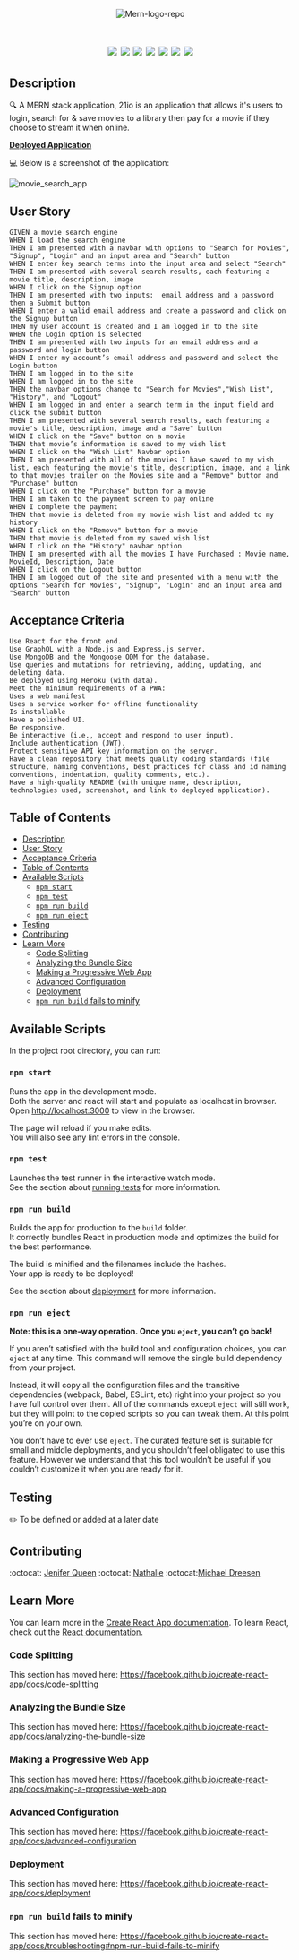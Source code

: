 <p align="center"> 
  <img src="https://i.ibb.co/T1B2pf5/Mern-logo-repo.png" alt="Mern-logo-repo">
</p>

<h1 align="center" 21io</h1>
  
<p align="center">
    <img src="https://img.shields.io/badge/javascript-red" />
    <img src="https://img.shields.io/badge/mongoDB-orange" />
    <img src="https://img.shields.io/badge/express-yellow" />
    <img src="https://img.shields.io/badge/react-purple" />
    <img src="https://img.shields.io/badge/node-blue" />
    <img src="https://img.shields.io/badge/graphQL-green" />
    <img src="https://img.shields.io/badge/apollo-white" />
</p>
   
## Description

🔍 A MERN stack application, 21io is an application that allows it's users to login, search for & save movies to a library then pay for a movie if they choose to stream it when online.

**[Deployed Application](https://movie-21io.herokuapp.com/)**
  
💻 Below is a screenshot of the application:
  
![movie_search_app](____________)

## User Story

```
GIVEN a movie search engine
WHEN I load the search engine
THEN I am presented with a navbar with options to "Search for Movies", "Signup", "Login" and an input area and "Search" button
WHEN I enter key search terms into the input area and select "Search" 
THEN I am presented with several search results, each featuring a movie title, description, image
WHEN I click on the Signup option
THEN I am presented with two inputs:  email address and a password then a Submit button
WHEN I enter a valid email address and create a password and click on the Signup button
THEN my user account is created and I am logged in to the site
WHEN the Login option is selected
THEN I am presented with two inputs for an email address and a password and login button
WHEN I enter my account’s email address and password and select the Login button
THEN I am logged in to the site
WHEN I am logged in to the site
THEN the navbar options change to "Search for Movies","Wish List", "History", and "Logout"
WHEN I am logged in and enter a search term in the input field and click the submit button
THEN I am presented with several search results, each featuring a movie's title, description, image and a "Save" button
WHEN I click on the "Save" button on a movie
THEN that movie’s information is saved to my wish list 
WHEN I click on the "Wish List" Navbar option
THEN I am presented with all of the movies I have saved to my wish list, each featuring the movie's title, description, image, and a link to that movies trailer on the Movies site and a "Remove" button and "Purchase" button
WHEN I click on the "Purchase" button for a movie
THEN I am taken to the payment screen to pay online
WHEN I complete the payment 
THEN that movie is deleted from my movie wish list and added to my history
WHEN I click on the "Remove" button for a movie
THEN that movie is deleted from my saved wish list
WHEN I click on the "History" navbar option
THEN I am presented with all the movies I have Purchased : Movie name, MovieId, Description, Date
WHEN I click on the Logout button
THEN I am logged out of the site and presented with a menu with the options "Search for Movies", "Signup", "Login" and an input area and "Search" button

```

## Acceptance Criteria

```
Use React for the front end.
Use GraphQL with a Node.js and Express.js server.
Use MongoDB and the Mongoose ODM for the database.
Use queries and mutations for retrieving, adding, updating, and deleting data.
Be deployed using Heroku (with data).
Meet the minimum requirements of a PWA:
Uses a web manifest
Uses a service worker for offline functionality
Is installable
Have a polished UI.
Be responsive.
Be interactive (i.e., accept and respond to user input).
Include authentication (JWT).
Protect sensitive API key information on the server.
Have a clean repository that meets quality coding standards (file structure, naming conventions, best practices for class and id naming conventions, indentation, quality comments, etc.).
Have a high-quality README (with unique name, description, technologies used, screenshot, and link to deployed application).
```
   
## Table of Contents
- [Description](#description)
- [User Story](#user-story)
- [Acceptance Criteria](#acceptance-criteria)
- [Table of Contents](#table-of-contents)
- [Available Scripts](#available-scripts)
  - [`npm start`](#npm-start)
  - [`npm test`](#npm-test)
  - [`npm run build`](#npm-run-build)
  - [`npm run eject`](#npm-run-eject)
- [Testing](#testing)
- [Contributing](#contributing)
- [Learn More](#learn-more)
  - [Code Splitting](#code-splitting)
  - [Analyzing the Bundle Size](#analyzing-the-bundle-size)
  - [Making a Progressive Web App](#making-a-progressive-web-app)
  - [Advanced Configuration](#advanced-configuration)
  - [Deployment](#deployment)
  - [`npm run build` fails to minify](#npm-run-build-fails-to-minify)

## Available Scripts

In the project root directory, you can run:

### `npm start`

Runs the app in the development mode.<br />
Both the server and react will start and populate as localhost in browser.
Open [http://localhost:3000](http://localhost:3000) to view in the browser.

The page will reload if you make edits.<br />
You will also see any lint errors in the console.

### `npm test`

Launches the test runner in the interactive watch mode.<br />
See the section about [running tests](https://facebook.github.io/create-react-app/docs/running-tests) for more information.

### `npm run build`

Builds the app for production to the `build` folder.<br />
It correctly bundles React in production mode and optimizes the build for the best performance.

The build is minified and the filenames include the hashes.<br />
Your app is ready to be deployed!

See the section about [deployment](https://facebook.github.io/create-react-app/docs/deployment) for more information.

### `npm run eject`

**Note: this is a one-way operation. Once you `eject`, you can’t go back!**

If you aren’t satisfied with the build tool and configuration choices, you can `eject` at any time. This command will remove the single build dependency from your project.

Instead, it will copy all the configuration files and the transitive dependencies (webpack, Babel, ESLint, etc) right into your project so you have full control over them. All of the commands except `eject` will still work, but they will point to the copied scripts so you can tweak them. At this point you’re on your own.

You don’t have to ever use `eject`. The curated feature set is suitable for small and middle deployments, and you shouldn’t feel obligated to use this feature. However we understand that this tool wouldn’t be useful if you couldn’t customize it when you are ready for it.

## Testing
✏️ To be defined or added at a later date

## Contributing
:octocat: [Jenifer Queen](https://github.com/queen-stack)
:octocat: [Nathalie](https://github.com/natswatch)
:octocat:[Michael Dreesen](https://github.com/mdreesen)


## Learn More

You can learn more in the [Create React App documentation](https://facebook.github.io/create-react-app/docs/getting-started).
To learn React, check out the [React documentation](https://reactjs.org/).

### Code Splitting

This section has moved here: https://facebook.github.io/create-react-app/docs/code-splitting

### Analyzing the Bundle Size

This section has moved here: https://facebook.github.io/create-react-app/docs/analyzing-the-bundle-size

### Making a Progressive Web App

This section has moved here: https://facebook.github.io/create-react-app/docs/making-a-progressive-web-app

### Advanced Configuration

This section has moved here: https://facebook.github.io/create-react-app/docs/advanced-configuration

### Deployment

This section has moved here: https://facebook.github.io/create-react-app/docs/deployment

### `npm run build` fails to minify

This section has moved here: https://facebook.github.io/create-react-app/docs/troubleshooting#npm-run-build-fails-to-minify


